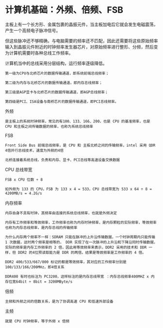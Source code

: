 # 计算机基础：外频、倍频、FSB

主板上有一个长方形、金属包裹的晶振元件，当主板加电后它就会发生电磁震荡，产生一个高频电子脉冲信号。

但这些脉冲还不够精确，与电脑需要的频率还不匹配，因此还需要将这些原始频率输入到晶振元件附近的时钟频率发生器芯片，对原始频率进行整形、分频，然后变为计算机需要时各种总线工作频率。

计算机当中的总线采用分层结构，运行频率逐级降低。

    第一级为CPU与北桥芯片的数据传输通道，即系统前端总线频率；

    第二级为内存与北桥芯片的数据传输通道，即内存总线频率；

    第三级是AGP显卡与北桥芯片的数据传输通道，即AGP总线频率；

    第四级是PCI、ISA设备与南桥芯片的数据传输通道，即PCI总线频率。

外频

    是主板上的系统时钟频率，常见的有100、133、166、200，也是 CPU 的基准频率，也是 CPU 和主板之间传输数据的频率，也称为系统总线频率

FSB

    Front Side Bus 前端总线频率，是 CPU 和 主板北桥之间的传输频率，intel 采用 QDR 4倍并行总线技术，速度为外频的4倍
    
    北桥连接着系统总线，负责和内存、显卡、PCI总线等高速设备交换数据

CPU 总线带宽

    FSB x CPU 位数 ÷ 8

    如外频为 133 的 CPU，FSB 为 133 x 4 = 533，CPU 总线带宽为 533 x 64 ÷ 8 = 4200MB/s = 4.2G/s

内存频率

    内存自身不具有时钟，其频率由连接的系统总线频率，也就是外频决定

    内存有工作频率和等效频率，工作频率也称为内存时钟频率，是内存颗粒的实际频率，等效频率也称为内存总线频率，是内存总线的传输频率
    
    为什么内存两个频率不一样：SDRAM 只能在脉冲的上升沿传输数据，一个时钟周期内只能传输 1 次数据，这时两个频率是相等的， DDR 实现了在一次脉冲的上升沿和下降沿同时传输数据，实际的频率是内存工作频率的 2 倍，因此用等效频率来表示，DDR2 采用的技术和 DDR 一样，但 DDR2 的4位预读取能力是 DDR 的两倍，结果是等效频率是工作频率的 4 倍。

    DDR2 400/533/667/800 标记的都是等效频率，其对应的工作频率分别是 100/133/166/200MHz，即4倍关系

    DDR400 有时也标注为 PC3200，这样标注的是内存总线带宽 ：内存总线频率400MHZ x 内存位宽64bit ÷ 8bit = 3200MByte/s

倍频

    主频和外频之间的倍数关系，是为了协调高速 CPU 和低速外部设备

主频

    就是 CPU 时钟频率，等于外频 x 倍频

